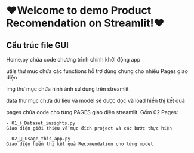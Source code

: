 # ❤️Welcome to demo Product Recomendation on Streamlit!❤️

## Cấu trúc file GUI

Home.py chứa code chương trình chính khởi động app

utils thư mục chứa các functions hỗ trợ dùng chung cho nhiều Pages giao diện

img thư mục chứa hình ảnh sử dụng trên streamlit

data thư mục chứa dữ liệu và model sẽ được đọc và load hiển thị kết quả

pages chứa code cho từng PAGES giao diện streamlit. Gồm 02 Pages:

    - 01_🌀_Dataset_insights.py
    Giao diện giới thiệu về mục đích project và các bước thực hiện
    
    - 02_🤔_Usage_this_app.py
    Giao diện hiển thị kết quả Recomendation cho từng model
